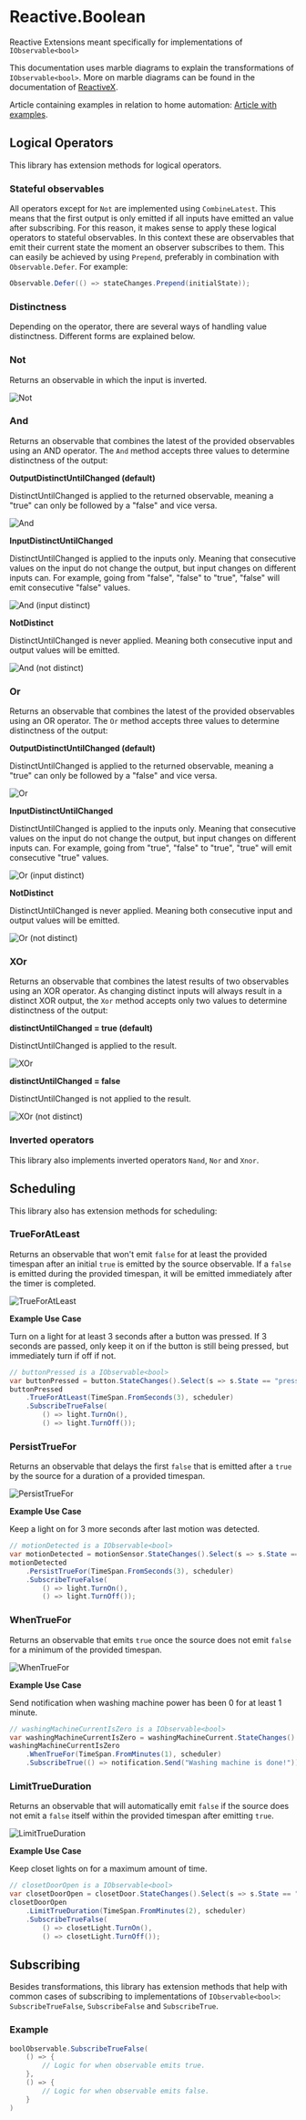 # Reactive.Boolean

Reactive Extensions meant specifically for implementations of `IObservable<bool>`

This documentation uses marble diagrams to explain the transformations of `IObservable<bool>`. More on marble diagrams can be found in the documentation of [ReactiveX](https://reactivex.io/documentation/observable.html).

Article containing examples in relation to home automation: [Article with examples](https://dev.to/devjaspernl/supercharging-home-assistant-automations-initial-states-and-boolean-logic-for-netdaemon-rx-3bd5).

## Logical Operators

This library has extension methods for logical operators.

### Stateful observables
All operators except for `Not` are implemented using `CombineLatest`. This means that the first output is only emitted if all inputs have emitted an value after subscribing. For this reason, it makes sense to apply these logical operators to stateful observables. In this context these are observables that emit their current state the moment an observer subscribes to them. This can easily be achieved by using `Prepend`, preferably in combination with `Observable.Defer`. For example:
```csharp
Observable.Defer(() => stateChanges.Prepend(initialState));
```

### Distinctness
Depending on the operator, there are several ways of handling value distinctness. Different forms are explained below.

### Not

Returns an observable in which the input is inverted.

![Not](img/Not.png)

### And

Returns an observable that combines the latest of the provided observables using an AND operator.
The `And` method accepts three values to determine distinctness of the output:

**OutputDistinctUntilChanged (default)**

DistinctUntilChanged is applied to the returned observable, meaning a "true" can only be followed by a "false" and vice versa.

![And](img/And.png)

**InputDistinctUntilChanged**

DistinctUntilChanged is applied to the inputs only. Meaning that consecutive values on the input do not change the output, but input changes on different inputs can. For example, going from "false", "false" to "true", "false" will emit consecutive "false" values.

![And (input distinct)](img/And%20(input%20distinct).png)

**NotDistinct**

DistinctUntilChanged is never applied. Meaning both consecutive input and output values will be emitted.

![And (not distinct)](img/And%20(not%20distinct).png)

### Or

Returns an observable that combines the latest of the provided observables using an OR operator.
The `Or` method accepts three values to determine distinctness of the output:

**OutputDistinctUntilChanged (default)**

DistinctUntilChanged is applied to the returned observable, meaning a "true" can only be followed by a "false" and vice versa.

![Or](img/Or.png)

**InputDistinctUntilChanged**

DistinctUntilChanged is applied to the inputs only. Meaning that consecutive values on the input do not change the output, but input changes on different inputs can. For example, going from "true", "false" to "true", "true" will emit consecutive "true" values.

![Or (input distinct)](img/Or%20(input%20distinct).png)

**NotDistinct**

DistinctUntilChanged is never applied. Meaning both consecutive input and output values will be emitted.

![Or (not distinct)](img/Or%20(not%20distinct).png)

### XOr

Returns an observable that combines the latest results of two observables using an XOR operator.
As changing distinct inputs will always result in a distinct XOR output, the `Xor` method accepts only two values to determine distinctness of the output:

**distinctUntilChanged = true (default)**

DistinctUntilChanged is applied to the result.

![XOr](img/XOr.png)

**distinctUntilChanged = false**

DistinctUntilChanged is not applied to the result.

![XOr (not distinct)](img/XOr%20(not%20distinct).png)

### Inverted operators

This library also implements inverted operators `Nand`, `Nor` and `Xnor`.

## Scheduling

This library also has extension methods for scheduling:

### TrueForAtLeast

Returns an observable that won't emit `false` for at least the provided timespan after an initial `true` is emitted by the source observable.
If a `false` is emitted during the provided timespan, it will be emitted immediately after the timer is completed.

![TrueForAtLeast](img/TrueForAtLeast.png)

**Example Use Case**

Turn on a light for at least 3 seconds after a button was pressed. If 3 seconds are passed, only keep it on if the button is still being pressed, but immediately turn if off if not.
```csharp
// buttonPressed is a IObservable<bool>
var buttonPressed = button.StateChanges().Select(s => s.State == "pressed");
buttonPressed
    .TrueForAtLeast(TimeSpan.FromSeconds(3), scheduler)
    .SubscribeTrueFalse(
        () => light.TurnOn(),
        () => light.TurnOff());
```

### PersistTrueFor

Returns an observable that delays the first `false` that is emitted after a `true` by the source for a duration of a provided timespan.

![PersistTrueFor](img/PersistTrueFor.png)

**Example Use Case**

Keep a light on for 3 more seconds after last motion was detected.
```csharp
// motionDetected is a IObservable<bool>
var motionDetected = motionSensor.StateChanges().Select(s => s.State == "motion detected");
motionDetected
    .PersistTrueFor(TimeSpan.FromSeconds(3), scheduler)
    .SubscribeTrueFalse(
        () => light.TurnOn(),
        () => light.TurnOff());
```

### WhenTrueFor

Returns an observable that emits `true` once the source does not emit `false` for a minimum of the provided timespan.

![WhenTrueFor](img/WhenTrueFor.png)

**Example Use Case**

Send notification when washing machine power has been 0 for at least 1 minute.
```csharp
// washingMachineCurrentIsZero is a IObservable<bool>
var washingMachineCurrentIsZero = washingMachineCurrent.StateChanges().Select(s => s.State == 0);
washingMachineCurrentIsZero
    .WhenTrueFor(TimeSpan.FromMinutes(1), scheduler)
    .SubscribeTrue(() => notification.Send("Washing machine is done!"));
```

### LimitTrueDuration

Returns an observable that will automatically emit `false` if the source does not emit a `false` itself within the provided timespan after emitting `true`.

![LimitTrueDuration](img/LimitTrueDuration.png)

**Example Use Case**

Keep closet lights on for a maximum amount of time.
```csharp
// closetDoorOpen is a IObservable<bool>
var closetDoorOpen = closetDoor.StateChanges().Select(s => s.State == "open");
closetDoorOpen
    .LimitTrueDuration(TimeSpan.FromMinutes(2), scheduler)
    .SubscribeTrueFalse(
        () => closetLight.TurnOn(),
        () => closetLight.TurnOff());
```

## Subscribing

Besides transformations, this library has extension methods that help with common cases of subscribing to implementations of `IObservable<bool>`: `SubscribeTrueFalse`, `SubscribeFalse` and `SubscribeTrue`.

### Example

```cs
boolObservable.SubscribeTrueFalse(
    () => {
        // Logic for when observable emits true.
    },
    () => {
        // Logic for when observable emits false.
    }
)
```